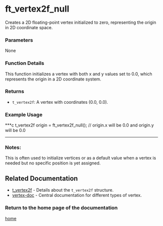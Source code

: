 # ft_vertex2f_null
Creates a 2D floating-point vertex initialized to zero, representing the origin in 2D coordinate space.

### Parameters
None

### Function Details
This function initializes a vertex with both x and y values set to 0.0, which represents the origin in a 2D coordinate system.

### Returns
- `t_vertex2f`: A vertex with coordinates (0.0, 0.0).

### Example Usage
***c
t_vertex2f origin = ft_vertex2f_null();
// origin.x will be 0.0 and origin.y will be 0.0
***

### Notes:
This is often used to initialize vertices or as a default value when a vertex is needed but no specific position is yet assigned.

## Related Documentation
- [t_vertex2f](./t_vertex2f.md) - Details about the `t_vertex2f` structure.
- [vertex-doc](../vertex-doc.md) - Central documentation for different types of vertex.

### Return to the home page of the documentation
[home](../../home.md)
